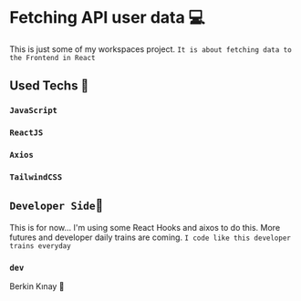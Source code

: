 # Fetching API user data 💻
This is just some of my workspaces project. `It is about fetching data to the Frontend in React`

## Used Techs 🥰

### `JavaScript`
### `ReactJS`
### `Axios`
### `TailwindCSS`

## `Developer Side`💫
This is for now... I'm using some React Hooks and aixos to do this. More futures and developer daily trains are coming.
`I code like this developer trains everyday`

### `dev`
Berkin Kınay 👤
